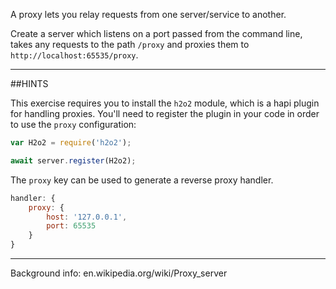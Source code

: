 A proxy lets you relay requests from one server/service to another.

Create a server which listens on a port passed from the command line, takes any
requests to the path `/proxy` and proxies them to `http://localhost:65535/proxy`.

-----------------------------------------------------------------
##HINTS

This exercise requires you to install the `h2o2` module, which is a hapi plugin
for handling proxies. You'll need to register the plugin in your code in
order to use the `proxy` configuration:

```js
var H2o2 = require('h2o2');

await server.register(H2o2);
```

The `proxy` key can be used to generate a reverse proxy handler.

```js
handler: {
    proxy: {
        host: '127.0.0.1',
        port: 65535
    }
}
```

-----------------------------------------------------------------
Background info: en.wikipedia.org/wiki/Proxy_server
